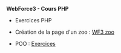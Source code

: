 **WebForce3 - Cours PHP**


- Exercices PHP
  
- Création de la page d'un zoo :
[WF3 zoo](https://github.com/mgandrille/wf3zoo)

- POO : [Exercices](POO/exercices.php)
